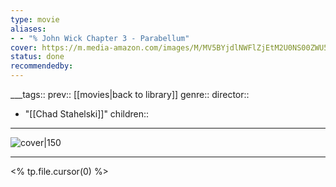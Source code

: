 ```yaml
---
type: movie
aliases:
- - "% John Wick Chapter 3 - Parabellum"
cover: https://m.media-amazon.com/images/M/MV5BYjdlNWFlZjEtM2U0NS00ZWU5LTk1M2EtZmQxNWFiZjk0MGM5XkEyXkFqcGc@._V1_SX300.jpg
status: done
recommendedby:
---
```

___tags:: prev:: [[movies|back to library]]
genre::
director:: 
  - "[[Chad Stahelski]]"
children::
___
![cover|150](https://m.media-amazon.com/images/M/MV5BYjdlNWFlZjEtM2U0NS00ZWU5LTk1M2EtZmQxNWFiZjk0MGM5XkEyXkFqcGc@._V1_SX300.jpg)
___
<% tp.file.cursor(0) %>
